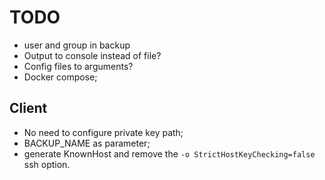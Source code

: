 # TODO

- user and group in backup
- Output to console instead of file?
- Config files to arguments?
- Docker compose;

## Client

- No need to configure private key path;
- BACKUP_NAME as parameter;
- generate KnownHost and remove the `-o StrictHostKeyChecking=false` ssh option.
